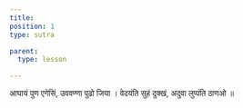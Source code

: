 ```yaml
---
title: 
position: 1
type: sutra

parent:
  type: lesson

---
```


आघायं पुण एगेसिं, उववण्णा पुढो जिया ।
वेदयंति सुहं दुक्खं, अदुवा लुप्पंति ठाणओ ॥